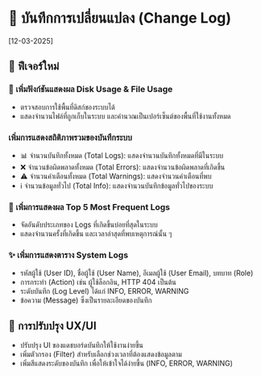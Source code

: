 # 📜 บันทึกการเปลี่ยนแปลง (Change Log)

[12-03-2025]

## 🚀 ฟีเจอร์ใหม่

### 💾 เพิ่มฟังก์ชันแสดงผล Disk Usage & File Usage
- ตรวจสอบการใช้พื้นที่ดิสก์ของระบบได้
- แสดงจำนวนไฟล์ที่ถูกเก็บในระบบ และคำนวณเป็นเปอร์เซ็นต์ของพื้นที่ใช้งานทั้งหมด

### เพิ่มการแสดงสถิติภาพรวมของบันทึกระบบ 
- 📊 จำนวนบันทึกทั้งหมด (Total Logs): แสดงจำนวนบันทึกทั้งหมดที่มีในระบบ
- ❌ จำนวนข้อผิดพลาดทั้งหมด (Total Errors): แสดงจำนวนข้อผิดพลาดที่เกิดขึ้น
- ⚠️ จำนวนคำเตือนทั้งหมด (Total Warnings): แสดงจำนวนคำเตือนที่พบ
- ℹ️ จำนวนข้อมูลทั่วไป (Total Info): แสดงจำนวนบันทึกข้อมูลทั่วไปของระบบ

### 🚨 เพิ่มการแสดงผล Top 5 Most Frequent Logs
- จัดอันดับประเภทของ Logs ที่เกิดขึ้นบ่อยที่สุดในระบบ
- แสดงจำนวนครั้งที่เกิดขึ้น และเวลาล่าสุดที่พบเหตุการณ์นั้น ๆ

### ✨ เพิ่มการแสดงตาราง System Logs
- รหัสผู้ใช้ (User ID), ชื่อผู้ใช้ (User Name), อีเมลผู้ใช้ (User Email), บทบาท (Role)
- การกระทำ (Action) เช่น ผู้ใช้ล็อกอิน, HTTP 404 เป็นต้น
- ระดับบันทึก (Log Level) ได้แก่ INFO, ERROR, WARNING
- ข้อความ (Message) ซึ่งเป็นรายละเอียดของบันทึก

## 🎨 การปรับปรุง UX/UI
- ปรับปรุง UI ของแดชบอร์ดบันทึกให้ใช้งานง่ายขึ้น
- เพิ่มตัวกรอง (Filter) สำหรับเลือกช่วงเวลาที่ต้องแสดงข้อมูลตาม  
- เพิ่มสีแสดงระดับของบันทึก เพื่อให้เข้าใจได้ง่ายขึ้น (INFO, ERROR, WARNING)



